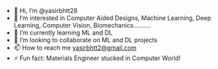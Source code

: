 - 👋 Hi, I’m @yasirbhtt28
- 👀 I’m interested in Computer Aided Designs, Machine Learning, Deep Learning, Computer Vision, Biomechanics..........
- 🌱 I’m currently learning ML and DL
- 💞️ I’m looking to collaborate on ML and DL projects
- 📫 How to reach me yasirbhtt2@gmail.com
- ⚡ Fun fact: Materials Engineer stucked in Computer World! 

<!---
yasirbhtt28/yasirbhtt28 is a ✨ special ✨ repository because its `README.md` (this file) appears on your GitHub profile.
You can click the Preview link to take a look at your changes.
--->
